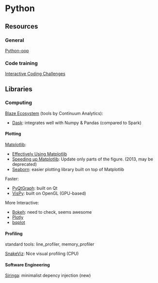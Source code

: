 Python
======


Resources
---------

### General

[Python-oop](https://github.com/metaperl/python-oop)

### Code training

[Interactive Coding Challenges](https://github.com/donnemartin/interactive-coding-challenges)


Libraries
---------

### Computing

[Blaze Ecosystem](http://blaze.readthedocs.io/en/latest/index.html) (tools by Continuum Analytics):
- [Dask](http://dask.pydata.org/en/latest/): integrates well with Numpy & Pandas (compared to Spark)

#### Plotting

[Matplotlib](http://matplotlib.org/):
- [Effectively Using Matplotlib](http://pbpython.com/effective-matplotlib.html)
- [Speeding up Matplotlib](http://bastibe.de/2013-05-30-speeding-up-matplotlib.html): Update only parts of the figure. (2013, may be deprecated)
- [Seaborn](http://seaborn.pydata.org/): easier plotting library built on top of Matplotlib

Faster:
- [PyQtGraph](http://www.pyqtgraph.org/): built on Qt
- [VisPy](http://vispy.org/index.html): built on OpenGL (GPU-based)

More Interactive:
- [Bokeh](http://bokeh.pydata.org/en/latest/): need to check, seems awesome
- [Plotly](https://plot.ly/python/)
- [bqplot](https://github.com/bloomberg/bqplot)

#### Profiling

standard tools: line_profiler, memory_profiler

[SnakeViz](https://jiffyclub.github.io/snakeviz/#snakeviz): Nice visual profiling (CPU)

#### Software Engineering

[Siringa](https://github.com/h2non/siringa): minimalist depency injection (new)



